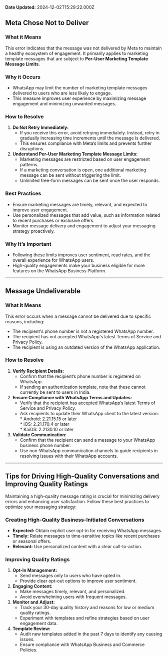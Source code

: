 **Date Updated:** 2024-12-02T15:29:22.000Z

## **Meta Chose Not to Deliver**

### **What it Means**

This error indicates that the message was not delivered by Meta to maintain a healthy ecosystem of engagement. It primarily applies to marketing template messages that are subject to **Per-User Marketing Template Message Limits**.

### **Why it Occurs**

* WhatsApp may limit the number of marketing template messages delivered to users who are less likely to engage.
* This measure improves user experience by maximizing message engagement and minimizing unwanted messages.

### **How to Resolve**

1. **Do Not Retry Immediately:**  
   * If you receive this error, avoid retrying immediately. Instead, retry in gradually increasing time increments until the message is delivered.  
   * This ensures compliance with Meta’s limits and prevents further disruptions.
2. **Understand Per-User Marketing Template Message Limits:**  
   * Marketing messages are restricted based on user engagement patterns.  
   * If a marketing conversation is open, one additional marketing message can be sent without triggering the limit.  
   * Unlimited free-form messages can be sent once the user responds.

### **Best Practices**

* Ensure marketing messages are timely, relevant, and expected to improve user engagement.
* Use personalized messages that add value, such as information related to recent purchases or exclusive offers.
* Monitor message delivery and engagement to adjust your messaging strategy proactively.

### **Why It’s Important**

* Following these limits improves user sentiment, read rates, and the overall experience for WhatsApp users.
* High-quality engagements make your business eligible for more features on the WhatsApp Business Platform.

---

## **Message Undeliverable**

### **What it Means**

This error occurs when a message cannot be delivered due to specific reasons, including:

* The recipient's phone number is not a registered WhatsApp number.
* The recipient has not accepted WhatsApp's latest Terms of Service and Privacy Policy.
* The recipient is using an outdated version of the WhatsApp application.

### **How to Resolve**

1. **Verify Recipient Details:**  
   * Confirm that the recipient’s phone number is registered on WhatsApp.  
   * If sending an authentication template, note that these cannot currently be sent to users in India.
2. **Ensure Compliance with WhatsApp Terms and Updates:**  
   * Verify that the recipient has accepted WhatsApp’s latest Terms of Service and Privacy Policy.  
   * Ask recipients to update their WhatsApp client to the latest version:  
         * Android: 2.21.15.15 or later  
         * iOS: 2.21.170.4 or later  
         * KaiOS: 2.2130.10 or later
3. **Validate Communication:**  
   * Confirm that the recipient can send a message to your WhatsApp business phone number.  
   * Use non-WhatsApp communication channels to guide recipients in resolving issues with their WhatsApp accounts.

---

## **Tips for Driving High-Quality Conversations and Improving Quality Ratings**

Maintaining a high-quality message rating is crucial for minimizing delivery errors and enhancing user satisfaction. Follow these best practices to optimize your messaging strategy:

### **Creating High-Quality Business-Initiated Conversations**

* **Expected:** Obtain explicit user opt-in for receiving WhatsApp messages.
* **Timely:** Relate messages to time-sensitive topics like recent purchases or seasonal offers.
* **Relevant:** Use personalized content with a clear call-to-action.

### **Improving Quality Ratings**

1. **Opt-In Management:**  
   * Send messages only to users who have opted in.  
   * Provide clear opt-out options to improve user sentiment.
2. **Engaging Content:**  
   * Make messages timely, relevant, and personalized.  
   * Avoid overwhelming users with frequent messages.
3. **Monitor and Adjust:**  
   * Track your 30-day quality history and reasons for low or medium quality ratings.  
   * Experiment with templates and refine strategies based on user engagement data.
4. **Template Review:**  
   * Audit new templates added in the past 7 days to identify any causing issues.  
   * Ensure compliance with WhatsApp Business and Commerce Policies.